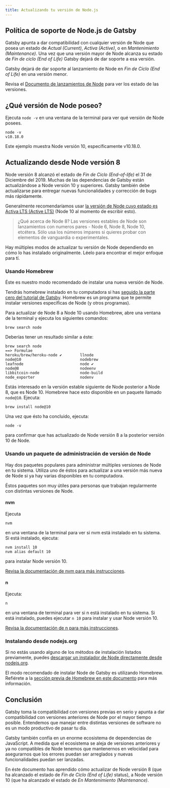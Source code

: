 ```yaml
---
title: Actualizando tu versión de Node.js
---
```


## Política de soporte de Node.js de Gatsby

Gatsby apunta a dar compatibilidad con cualquier versión de Node que posea un estado de _Actual (Current)_, _Activa (Active)_, o en _Mantenimiento (Maintenance)_. Una vez que una versión mayor de Node alcanza su estado de _Fin de ciclo (End of Life)_ Gatsby dejará de dar soporte a esa versión.

Gatsby dejará de dar soporte al lanzamiento de Node en _Fin de Ciclo (End of Life)_ en una versión menor.

Revisa el [Documento de lanzamientos de Node](https://github.com/nodejs/Release#nodejs-release-working-group) para ver los estado de las versiones.

## ¿Qué versión de Node poseo?

Ejecuta `node -v` en una ventana de la terminal para ver qué versión de Node posees.

```shell
node -v
v10.18.0
```

Este ejemplo muestra Node versión 10, específicamente v10.18.0.

## Actualizando desde Node versión 8

Node versión 8 alcanzó el estado de _Fin de Ciclo (End-of-life)_ el 31 de Diciembre del 2019. Muchas de las dependencias de Gatsby están actualizándose a Node versión 10 y superiores. Gatsby también debe actualizarse para entregar nuevas funcionalidades y corrección de bugs más rápidamente.

Generalmente recomendaríamos usar [la versión de Node cuyo estado es Activa LTS (Active LTS)](https://github.com/nodejs/Release#nodejs-release-working-group) (Node 10 al momento de escribir esto).

> ¿Qué acerca de Node 8? Las versiones estables de Node son lanzamientos con numeros pares - Node 6, Node 8, Node 10, etcétera. Sólo usa los números impares si quieres probar con elementos de vanguardia o experimentales.

Hay múltiples modos de actualizar tu versión de Node dependiendo en cómo lo has instalado originalmente. Léelo para encontrar el mejor enfoque para tí.

### Usando Homebrew

Éste es nuestro modo recomendado de instalar una nueva versión de Node.

Tendrás homebrew instalado en tu computadora si has [seguido la parte cero del tutorial de Gatsby](/tutorial/part-zero/#install-nodejs-for-your-appropriate-operating-system). Homebrew es un programa que te permite instalar versiones específicas de Node (y otros programas).

Para actualizar de Node 8 a Node 10 usando Homebrew, abre una ventana de la terminal y ejecuta los siguientes comandos:

```shell
brew search node
```

Deberías tener un resultado similar a éste:

```shell
brew search node
==> Formulae
heroku/brew/heroku-node ✔        llnode                           node@10                          nodebrew
leafnode                         node ✔                           node@8                           nodeenv
libbitcoin-node                  node-build                       node_exporter                    nodenv
```

Estás interesado en la versión estable siguiente de Node posterior a Node 8, que es Node 10. Homebrew hace esto disponible en un paquete llamado `node@10`. Ejecuta:

```shell
brew install node@10
```

Una vez que ésto ha concluido, ejecuta:

```shell
node -v
```

para confirmar que has actualizado de Node versión 8 a la posterior versión 10 de Node.

### Usando un paquete de administración de versión de Node

Hay dos paquetes populares para administrar múltiples versiones de Node en tu sistema. Utiliza uno de éstos para actualizar a una versión más nueva de Node si ya hay varias disponibles en tu computadora.

Éstos paquetes son muy útiles para personas que trabajan regularmente con distintas versiones de Node.

#### nvm

Ejecuta

```shell
nvm
```

en una ventana de la terminal para ver si nvm está instalado en tu sistema. Si está instalado, ejecuta:

```shell
nvm install 10
nvm alias default 10
```

para instalar Node versión 10.

[Revisa la documentación de nvm para más instrucciones](https://github.com/nvm-sh/nvm).

#### n

Ejecuta:

```shell
n
```

en una ventana de terminal para ver si n está instalado en tu sistema. Si está instalado, puedes ejecutar `n 10` para instalar y usar Node versión 10.

[Revisa la documentación de n para más instrucciones](https://github.com/tj/n).

### Instalando desde  nodejs.org

Si no estás usando alguno de los métodos de instalación listados previamente, puedes [descargar un instalador de Node directamente desde nodejs.org](https://nodejs.org/es/).

El modo recomendado de instalar Node de Gatsby  es utilizando Homebrew. Refiérete a la [sección previa de Homebrew en este documento](#using-homebrew) para más información.

## Conclusión

Gatsby toma la compatibilidad con versiones previas en serio y apunta a dar compatibilidad con versiones anteriores de Node por el mayor tiempo posible. Entendemos que manejar entre distintas versiones de software no es un modo productivo de pasar tu día.

Gatsby también confía en un enorme ecosistema de dependencias de JavaScript. A medida que el ecosistema se aleja de versiones anteriores y ya no compatibles de Node tenemos que mantenernos en velocidad para asegurarnos que los errores puedan ser arreglados y nuevas funcionalidades puedan ser lanzadas.

En éste documento has aprendido cómo actualizar de Node versión 8 (que ha alcanzado el estado de  _Fin de Ciclo (End of Life)_ status), a Node versión 10 (que ha alcanzado el estado de _En Mantenimiento (Maintenance)_.
